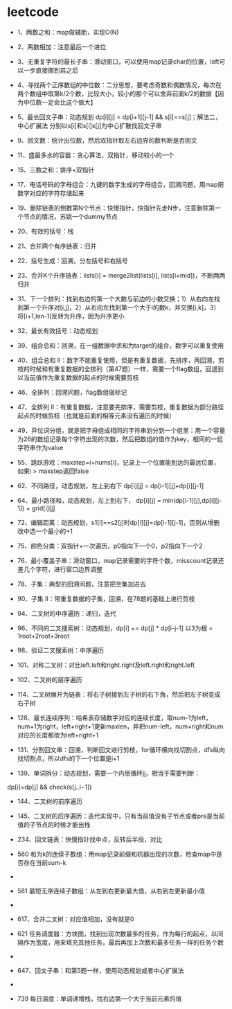 # leetcode
- 1、两数之和：map做辅助，实现O(N)
- 2、两数相加：注意最后一个进位
- 3、无重复字符的最长子串：滑动窗口，可以使用map记录char的位置，left可以一步直接挪到其之后
- 4、寻找两个正序数组的中位数：二分思想，要考虑奇数和偶数情况，每次在两个数组中取第k/2个数，比较大小，较小的那个可以舍弃前面k/2的数据【因为中位数一定会比这个值大】
- 5、最长回文子串：动态规划 dp[i][j] = dp[i+1][j-1] && s[i]==s[j]；解法二，中心扩展法 分别以s[i]和s[i]s[j]为中心扩散找回文子串

- 9、回文数：统计出位数，然后双指针取左右边界的数判断是否回文
- 11、盛最多水的容器：贪心算法，双指针，移动较小的一个
- 15、三数之和：排序+双指针


- 17、电话号码的字母组合：九键的数字生成的字母组合，回溯问题，用map把数字对应的字符存储起来
- 19、删除链表的倒数第N个节点：快慢指针，快指针先走N步，注意删除第一个节点的情况，苏姚一个dummy节点
- 20、有效的括号：栈
- 21、合并两个有序链表：归并
- 22、括号生成：回溯，分左括号和右括号
- 23、合并K个升序链表：lists[i] = merge2list(lists[i], lists[i+mid])，不断两两归并

- 31、下一个排列：找到右边的第一个大数与前边的小数交换；1）从右向左找到第一个升序对[i,j]，2）从右向左找到第一个大于i的数k，并交换[i,k]，3）将[i+1,len-1]反转为升序，因为升序更小
- 32、最长有效括号：动态规划

- 39、组合总和：回溯，在一组数据中求和为target的组合，数字可以重复使用
- 40、组合总和 II：数字不能重复使用，但是有重复数据，先排序，再回溯，剪枝的时候和有重复数据的全排列（第47题）一样，需要一个flag数组，回退到以当前值作为重复数据的起点的时候需要剪枝

- 46、全排列：回溯问题，flag数组做标记
- 47、全排列 II：有重复数据，注意要先排序，需要剪枝，重复数据为部分路径起点的时候剪枝（也就是前面的相等元素没有遍历的时候）

- 49、异位词分组，就是把字母组成相同的字符串划分到一个组里：用一个容量为26的数组记录每个字符出现的次数，然后把数组的值作为key，相同的一组字符串作为value

- 55、跳跃游戏：maxstep=i+nums[i]，记录上一个位置能到达的最远位置，如果i > maxstep返回false

- 62、不同路径，动态规划，左上到右下 dp[i][j] = dp[i-1][j]+dp[i][j-1]
- 64、最小路径和，动态规划，左上到右下， dp[i][j] = min(dp[i-1][j],dp[i][j-1]) + grid[i][j]

- 72、编辑距离：动态规划，s1[i]==s2[j]时dp[i][j]=dp[i-1][j-1]，否则从增删改中选一个最小的+1
- 75、颜色分类：双指针+一次遍历，p0指向下一个0，p2指向下一个2
- 76、最小覆盖子串：滑动窗口，map记录需要的字符个数，misscount记录还差几个字符，进行窗口边界调整
- 78、子集：典型的回溯问题，注意把空集加进去
- 90、子集 II：带重复数据的子集，回溯，在78题的基础上进行剪枝

- 94、二叉树的中序遍历：递归，迭代
- 96、不同的二叉搜索树：动态规划，dp[i] += dp[j] * dp[i-j-1]  以3为根 = 1root+2root+3root
- 98、验证二叉搜索树：中序遍历

- 101、对称二叉树：对比left.left和right.right及left.right和right.left
- 102、二叉树的层序遍历

- 114、二叉树展开为链表：将右子树接到左子树的右下角，然后把左子树变成右子树

- 128、最长连续序列：哈希表存储数字对应的连续长度，取num-1为left，num+1为right，left+right+1更新maxlen，并把num-left，num+right和num对应的长度都改为left+right+1

- 131、分割回文串：回溯，判断回文进行剪枝，for循环横向找切割点，dfs纵向找切割点，所以dfs的下一个位置是i+1

- 139、单词拆分：动态规划，需要一个内层循环jj，相当于需要判断：

dp[i]=dp[j] && check(s[j..i−1])

- 144、二叉树的前序遍历
- 145、二叉树的后序遍历：迭代实现中，只有当前值没有子节点或者pre是当前值的子节点的时候才能出栈

- 234、回文链表：快慢指针找中点，反转后半段，对比



- 560 和为k的连续子数组：用map记录前缀和机器出现的次数，检查map中是否存在当前sum-k
- 
- 581 最短无序连续子数组：从左到右更新最大值，从右到左更新最小值
- 
- 617、合并二叉树：对应值相加，没有就是0

- 621 任务调度器：方块图，找到出现次数最多的任务，作为每行的起点，以间隔作为宽度，用来填充其他任务，最后再加上次数和最多任务一样的任务个数
- 
- 647、回文子串：和第5题一样，使用动态规划或者中心扩展法
- 
- 739 每日温度：单调递增栈，找右边第一个大于当前元素的值
